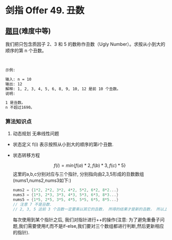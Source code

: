 # 剑指 Offer 49. 丑数

## [题目](https://leetcode-cn.com/problems/chou-shu-lcof/)(难度中等)

我们把只包含质因子 2、3 和 5 的数称作丑数（Ugly Number）。求按从小到大的顺序的第 n 个丑数。

 
~~~markdown
示例:

输入: n = 10
输出: 12
解释: 1, 2, 3, 4, 5, 6, 8, 9, 10, 12 是前 10 个丑数。
说明:  

1 是丑数。
n 不超过1690。
~~~

### 算法知识点
1. 动态规划 无串线性问题

- 状态定义
f(i) 表示按照从小到大的顺序的第i个丑数.

- 状态转移方程

    $$
    f(i) = min\{f(a)*2, f(b)*3, f(c)*5\}
    $$
    这里的a,b,c分别对应与三个指针, 分别指向由2,3,5形成的丑数数组(nums1,nums2,nums3如下:)
    ~~~Java
    nums2 = {1*2, 2*2, 3*2, 4*2, 5*2, 6*2, 8*2...}
    nums3 = {1*3, 2*3, 3*3, 4*3, 5*3, 6*3, 8*3...}
    nums5 = {1*5, 2*5, 3*5, 4*5, 5*5, 6*5, 8*5...}
    // 注意 7 不是丑数. 
    // 2, 3, 5 这前 3 个丑数一定要乘以其它的丑数， 所得的结果才是新的丑数， 所以上例中没有出现 7*2, 7*3, 7*5
    ~~~
    每次使用到某个指针之后, 我们对指针进行++的操作(注意: 为了避免重叠子问题,我们需要使用if,而不是if-else,我们要对三个数组都进行判断,然后更新相应的指针).